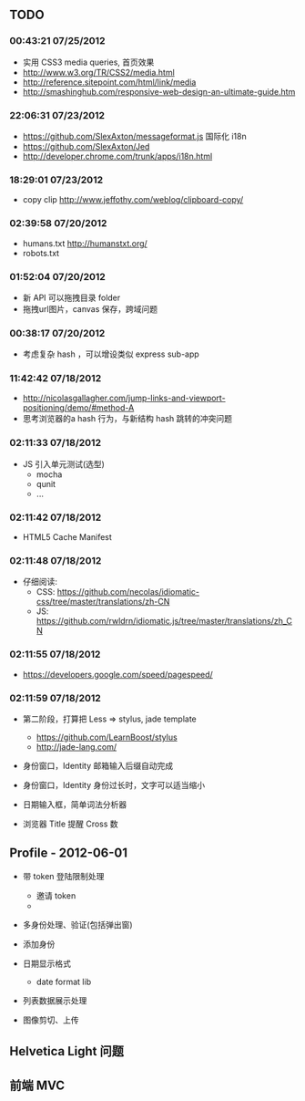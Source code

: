 TODO
----

### 00:43:21 07/25/2012
  * 实用 CSS3 media queries, 首页效果
  * http://www.w3.org/TR/CSS2/media.html
  * http://reference.sitepoint.com/html/link/media
  * http://smashinghub.com/responsive-web-design-an-ultimate-guide.htm

### 22:06:31 07/23/2012
  * https://github.com/SlexAxton/messageformat.js 国际化 i18n
  * https://github.com/SlexAxton/Jed
  * http://developer.chrome.com/trunk/apps/i18n.html

### 18:29:01 07/23/2012
  * copy clip http://www.jeffothy.com/weblog/clipboard-copy/

### 02:39:58 07/20/2012
  * humans.txt http://humanstxt.org/
  * robots.txt

### 01:52:04 07/20/2012
  * 新 API 可以拖拽目录 folder
  * 拖拽url图片，canvas 保存，跨域问题

### 00:38:17 07/20/2012
  * 考虑复杂 hash ，可以增设类似 express sub-app

### 11:42:42 07/18/2012
  * http://nicolasgallagher.com/jump-links-and-viewport-positioning/demo/#method-A
  * 思考浏览器的a hash 行为，与新结构 hash 跳转的冲突问题

### 02:11:33 07/18/2012
  * JS 引入单元测试(选型)
    - mocha
    - qunit
    - ...

### 02:11:42 07/18/2012
  * HTML5 Cache Manifest

### 02:11:48 07/18/2012
  * 仔细阅读:
    - CSS: https://github.com/necolas/idiomatic-css/tree/master/translations/zh-CN
    - JS: https://github.com/rwldrn/idiomatic.js/tree/master/translations/zh_CN

### 02:11:55 07/18/2012
* https://developers.google.com/speed/pagespeed/

### 02:11:59 07/18/2012
  * 第二阶段，打算把 Less => stylus, jade template
    - https://github.com/LearnBoost/stylus
    - http://jade-lang.com/

* 身份窗口，Identity  邮箱输入后缀自动完成

* 身份窗口，Identity 身份过长时，文字可以适当缩小

* 日期输入框，简单词法分析器

* 浏览器 Title 提醒 Cross 数


## Profile - 2012-06-01
  - 带 token 登陆限制处理
    - 邀请 token
    -
  - 多身份处理、验证(包括弹出窗)
  - 添加身份

  - 日期显示格式
    - date format lib
  - 列表数据展示处理

  - 图像剪切、上传

## Helvetica Light 问题

## 前端 MVC
